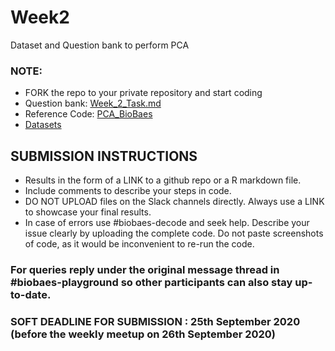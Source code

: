 # Week2
Dataset and Question bank to perform PCA

### NOTE: 
- FORK the repo to your private repository and start coding 
- Question bank: [Week_2_Task.md](https://github.com/BioBaes/Week2/blob/master/Week%202%20Task/Week%202%20Task/Week_2_Task.md)
- Reference Code: [PCA_BioBaes](https://github.com/BioBaes/Week2/blob/master/Week%202%20Task/Week%202%20Task/PCA_BioBaes.pdf)
- [Datasets](https://github.com/BioBaes/Week2/tree/master/Week%202%20Task/Week%202%20Task/Dataset)


## SUBMISSION INSTRUCTIONS
- Results in the form of a LINK to a github repo or a R markdown file. 
- Include comments to describe your steps in code.
- DO NOT UPLOAD files on the Slack channels directly. Always use a LINK to showcase your final results.
- In case of errors use #biobaes-decode and seek help. Describe your issue clearly by uploading the complete code. Do not paste screenshots of code, as it would be   inconvenient to re-run the code. 

### For queries reply under the original message thread in #biobaes-playground so other participants can also stay up-to-date.

### SOFT DEADLINE FOR SUBMISSION : 25th September 2020 (before the weekly meetup on 26th September 2020)
